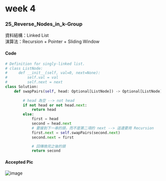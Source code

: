 # week 4
### 25_Reverse_Nodes_in_k-Group
資料結構：Linked List<br>
演算法：Recursion + Pointer + Sliding Window
#### Code
```python
# Definition for singly-linked list.
# class ListNode:
#     def __init__(self, val=0, next=None):
#         self.val = val
#         self.next = next
class Solution:
    def swapPairs(self, head: Optional[ListNode]) -> Optional[ListNode]:
        
        # head 為空 --> not head
        if not head or not head.next:
            return head
        else:
            first = head
            second = head.next
            # 要接到下一串的頭，而不是第二項的 next --> 這邊要用 Recursion
            first.next = self.swapPairs(second.next)
            second.next = first

            # 回傳換完之後的頭
            return second
```
#### Accepted Pic
![image](https://github.com/user-attachments/assets/fdd7a57b-7430-49b9-9235-23defb4c040e)




